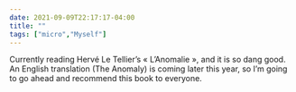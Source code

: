 ```yaml
---
date: 2021-09-09T22:17:17-04:00
title: ""
tags: ["micro","Myself"]
---
```

Currently reading Hervé Le Tellier’s « L’Anomalie », and it is so dang good. An English translation (The Anomaly) is coming later this year, so I’m going to go ahead and recommend this book to everyone.
